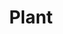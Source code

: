 ---
title: Plant
intro: Version control for designers.
linkurl: http://www.plantapp.io
tags:
- Design version control
logo: "plant.svg"
---